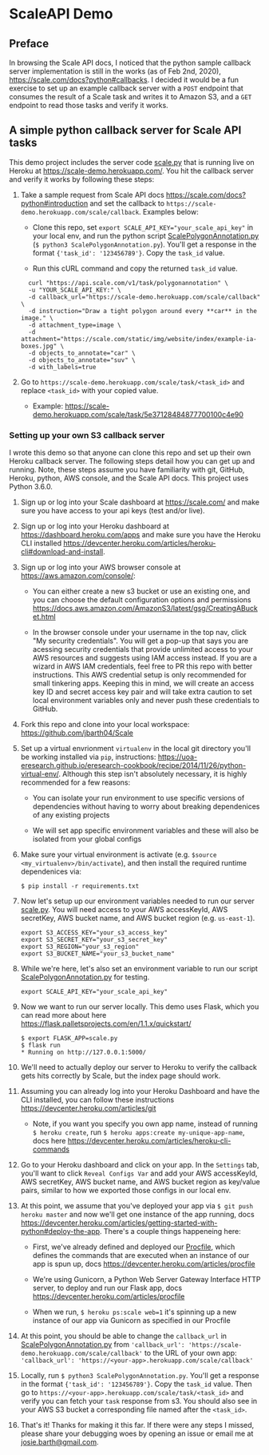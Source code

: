 # ScaleAPI Demo

## Preface
In browsing the Scale API docs, I noticed that the python sample callback server implementation is still in the works (as of Feb 2nd, 2020), https://scale.com/docs?python#callbacks.  I decided it would be a fun exercise to set up an example callback server with a `POST` endpoint that consumes the result of a Scale task and writes it to Amazon S3, and a `GET` endpoint to read those tasks and verify it works.

## A simple python callback server for Scale API tasks

This demo project includes the server code [scale.py](https://github.com/jbarth04/Scale/blob/master/scale.py) that is running live on Heroku at https://scale-demo.herokuapp.com/.  You hit the callback server and verify it works by following these steps:

1. Take a sample request from Scale API docs https://scale.com/docs?python#introduction and set the callback to `https://scale-demo.herokuapp.com/scale/callback`.  Examples below: 

    - Clone this repo, set `export SCALE_API_KEY="your_scale_api_key"` in your local env, and run the python script [ScalePolygonAnnotation.py](https://github.com/jbarth04/Scale/blob/master/ScalePolygonAnnotation.py) (`$ python3 ScalePolygonAnnotation.py`).  You'll get a response in the format `{'task_id': '123456789'}`.  Copy the `task_id` value.
    
    - Run this cURL command and copy the returned `task_id` value.
    ```
      curl "https://api.scale.com/v1/task/polygonannotation" \
      -u "YOUR_SCALE_API_KEY:" \
      -d callback_url="https://scale-demo.herokuapp.com/scale/callback" \
      -d instruction="Draw a tight polygon around every **car** in the image." \
      -d attachment_type=image \
      -d attachment="https://scale.com/static/img/website/index/example-ia-boxes.jpg" \
      -d objects_to_annotate="car" \
      -d objects_to_annotate="suv" \
      -d with_labels=true 
    ```
1. Go to `https://scale-demo.herokuapp.com/scale/task/<task_id>` and replace `<task_id>` with your copied value.
     - Example: https://scale-demo.herokuapp.com/scale/task/5e37128484877700100c4e90

### Setting up your own S3 callback server

I wrote this demo so that anyone can clone this repo and set up their own Heroku callback server.  The following steps detail how you can get up and running.  Note, these steps assume you have familiarity with git, GitHub, Heroku, python, AWS console, and the Scale API docs.  This project uses Python 3.6.0.

1. Sign up or log into your Scale dashboard at https://scale.com/ and make sure you have access to your api keys (test and/or live). 

1. Sign up or log into your Heroku dashboard at https://dashboard.heroku.com/apps and make sure you have the Heroku CLI installed https://devcenter.heroku.com/articles/heroku-cli#download-and-install.

1. Sign up or log into your AWS browser console at https://aws.amazon.com/console/:

    - You can either create a new s3 bucket or use an existing one, and you can choose the default configuration options and permissions https://docs.aws.amazon.com/AmazonS3/latest/gsg/CreatingABucket.html  
    
    
    - In the browser console under your username in the top nav, click "My security credentials".  You will get a pop-up that says you are acessing security credentials that provide unlimited access to your AWS resources and suggests using IAM access instead.  If you are a wizard in AWS IAM credentials, feel free to PR this repo with better instructions.  This AWS credential setup is only recommended for small tinkering apps.  Keeping this in mind, we will create an access key ID and secret access key pair and will take extra caution to set local environment variables only and never push these credentials to GitHub.

1. Fork this repo and clone into your local workspace: https://github.com/jbarth04/Scale

1. Set up a virtual envrionment `virtualenv` in the local git directory you'll be working installed via `pip`, instructions: https://uoa-eresearch.github.io/eresearch-cookbook/recipe/2014/11/26/python-virtual-env/.  Although this step isn't absolutely necessary, it is highly recommended for a few reasons:

    - You can isolate your run environment to use specific versions of dependencies without having to worry about breaking dependenices of any existing projects
    
    - We will set app specific environment variables and these will also be isolated from your global configs
    
1. Make sure your virtual environment is activate (e.g. `$source <my_virtualenv>/bin/activate`), and then install the required runtime dependenices via:

    `$ pip install -r requirements.txt`
    
1. Now let's setup up our environment variables needed to run our server [scale.py](https://github.com/jbarth04/Scale/blob/master/scale.py).  You will need access to your AWS accessKeyId, AWS secretKey, AWS bucket name, and AWS bucket region (e.g. `us-east-1`). 

    ```
    export S3_ACCESS_KEY="your_s3_access_key"
    export S3_SECRET_KEY="your_s3_secret_key"
    export S3_REGION="your_s3_region"
    export S3_BUCKET_NAME="your_s3_bucket_name"
    ```
    
1. While we're here, let's also set an environment variable to run our script [ScalePolygonAnnotation.py](https://github.com/jbarth04/Scale/blob/master/ScalePolygonAnnotation.py) for testing.

    ```
    export SCALE_API_KEY="your_scale_api_key"
    ```
    
1. Now we want to run our server locally.  This demo uses Flask, which you can read more about here https://flask.palletsprojects.com/en/1.1.x/quickstart/

    ```
    $ export FLASK_APP=scale.py
    $ flask run
    * Running on http://127.0.0.1:5000/
    ```

1. We'll need to actually deploy our server to Heroku to verify the callback gets hits correctly by Scale, but the index page should work.

1. Assuming you can already log into your Heroku Dashboard and have the CLI installed, you can follow these instructions https://devcenter.heroku.com/articles/git

    - Note, if you want you specify you own app name, instead of running `$ heroku create`, run `$ heroku apps:create my-unique-app-name`, docs here https://devcenter.heroku.com/articles/heroku-cli-commands
    
1. Go to your Heroku dashboard and click on your app.  In the `Settings` tab, you'll want to click `Reveal Configs Var` and add your AWS accessKeyId, AWS secretKey, AWS bucket name, and AWS bucket region as key/value pairs, similar to how we exported those configs in our local env.

1. At this point, we assume that you've deployed your app via  `$ git push heroku master` and now we'll get one instance of the app running, docs https://devcenter.heroku.com/articles/getting-started-with-python#deploy-the-app.  There's a couple things happeneing here:

    - First, we've already defined and deployed our [Procfile](https://github.com/jbarth04/Scale/blob/master/Procfile), which defines the commands that are executed when an instance of our app is spun up, docs https://devcenter.heroku.com/articles/procfile
    
    - We're using Gunicorn, a Python Web Server Gateway Interface HTTP server, to deploy and run our Flask app, docs https://devcenter.heroku.com/articles/procfile
    
    - When we run, `$ heroku ps:scale web=1` it's spinning up a new instance of our app via Gunicorn as specified in our Procfile
    
1. At this point, you should be able to change the `callback_url` in [ScalePolygonAnnotation.py](https://github.com/jbarth04/Scale/blob/master/ScalePolygonAnnotation.py#L9) from `'callback_url': 'https://scale-demo.herokuapp.com/scale/callback'` to the URL of your own app: `'callback_url': 'https://<your-app>.herokuapp.com/scale/callback'`

1. Locally, run `$ python3 ScalePolygonAnnotation.py`.  You'll get a response in the format `{'task_id': '123456789'}`.  Copy the `task_id` value.  Then go to `https://<your-app>.herokuapp.com/scale/task/<task_id>` and verify you can fetch your `task` response from s3.  You should also see in your AWS S3 bucket a corresponding file named after the `<task_id>`.  

1. That's it! Thanks for making it this far.  If there were any steps I missed, please share your debugging woes by opening an issue or email me at josie.barth@gmail.com.
